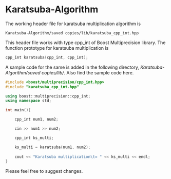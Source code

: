 # Karatsuba-Algorithm
The working header file for karatsuba multiplication algorithm is 
```
Karatsuba-Algorithm/saved copies/lib/karatsuba_cpp_int.hpp
```
This header file works with type cpp_int of Boost Multiprecision library.
The function prototype for karatsuba multiplication is
```cpp
cpp_int karatsuba(cpp_int, cpp_int);
```

A sample code for the same is added in the following directory, *Karatsuba-Algorithm/saved copies/lib/*.
Also find the sample code here.
```cpp
#include <boost/multiprecision/cpp_int.hpp>
#include "karatsuba_cpp_int.hpp"

using boost::multiprecision::cpp_int;
using namespace std;

int main(){

	cpp_int num1, num2;

	cin >> num1 >> num2;

	cpp_int ks_multi;

	ks_multi = karatsuba(num1, num2);
	
	cout << "Karatsuba multiplication\t= " << ks_multi << endl;
}
```
Please feel free to suggest changes.
